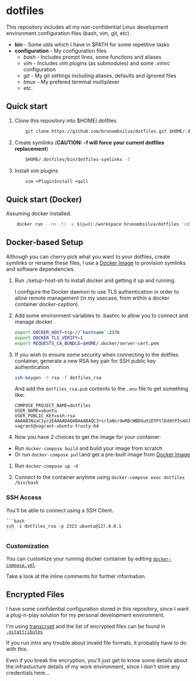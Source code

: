 # dotfiles

This repository includes all my non-confidential Linux development environment configuration files (bash, vim, git, etc).

 - **bin** - Some utils which I have in $PATH for some repetitive tasks
 - **configuration** - My configuration files
	 - _bash_ - Includes prompt lines, some functions and aliases
	- _vim_ - Includes vim plugins (as submodules) and some .vimrc configuration
	- _git_ - My git settings including aliases, defaults and ignored files
	- _tmux_ - My prefered terminal multiplexer
	- etc.

## Quick start

1. Clone this repository into $HOME/.dotfiles

    ```bash
        git clone https://github.com/brunombsilva/dotfiles.git $HOME/.dotfiles --recursive
    ```

1. Create symlinks (**CAUTION: -f will force your current dotfiles replacement**)

    ```bash
        $HOME/.dotfiles/bin/dotfiles-symlinks -f
    ```

1. Install vim plugins 

    ```bash
        vim +PluginInstall +qall
    ```

## Quick start (Docker)

Assuming docker installed.

```bash
    docker run --rm -ti -v $(pwd):/workspace brunombsilva/dotfiles 'cd /workspace; tmux'
```

## Docker-based Setup

Although you can cherry pick what you want to your dotfiles, create symlinks or rename these files, I use a [Docker Image](https://hub.docker.com/r/brunombsilva/dotfiles/) to provision symlinks and software dependencies.

1. Run ./setup-host-sh to install docker  and getting it up and running.

	I configure the Docker daemon to use TLS authentication in order to allow remote management (in my usecase, from within a docker container *docker-ception*).

1. Add some environment variables to .bashrc to allow you to connect and manage docker.

	```bash
	export DOCKER_HOST=tcp://`hostname`:2376
	export DOCKER_TLS_VERIFY=1
	export REQUESTS_CA_BUNDLE=$HOME/.docker/server-cert.pem
	```

1. If you wish to ensure some security when connecting to the dotfiles container, generate a new RSA key pair for SSH public key authentication

	```bash
	ssh-keygen -t rsa -f dotfiles_rsa
	```

	And add the `dotfiles_rsa.pub` contents to the `.env` file to get something like:
	
	```env
	COMPOSE_PROJECT_NAME=dotfiles
	USER_NAME=ubuntu
	USER_PUBLIC_KEY=ssh-rsa AAAAB3NzaC1yc2EAAAADAQABAAABAQC3rsrIaNn/dwRBcWBDGuUiDYPtlDddtP2smUJFqmN0PdRzKed3Qbp8WctGC0E9Z5gpZWIfg7W41GTLwOGiXTLgigMMNTuLMbExjHvhq7AE4Cr321kbT6ZA+GwvZz5mOoHEfVvCJrBcvJNnhJsrfS2xdxFhC1buAbsCtNSvQqcdg+WzjsLqETASPcqu205UJ4qfCEUhVn9zOeXxbnIymXfffO2hUeEKXueHwDpb43sytTsEnIzJgd4AFZ7j5um4nPLxPIc4N3pBbnLtQQv/boKI77KoaGzCaKFCYBSUqkXmOwlN/9KyZe0m3wTWONUyKgV5E93STa14EianyDRANzQ7 vagrant@vagrant-ubuntu-trusty-64
	```

1. Now you have 2 choices to get the image for your container: 
 - Run `docker-compose build` and build your image from scratch
 - Or run `docker-compose pull`and get a pre-built image from [Docker Image](hub.docker.com/r/brunombsilva/dotfiles/)

1. Run `docker-compose up -d`

1. Connect to the container anytime using `docker-compose exec dotfiles /bin/bash`

### SSH Access

You'll be able to connect using a SSH Client. 

    ```bash
    ssh -i dotfiles_rsa -p 2323 ubuntu@127.0.0.1
    ```

### Customization

You can customize your running docker container by editing [`docker-compose.yml`](docker-compose.yml).

Take a look at the inline comments for further information.

## Encrypted Files

I have some confidential configuration stored in this repository, since I want a plug-n-play solution for my personal development environment.

I'm using [transcrypt](https://github.com/elasticdog/transcrypt) and the list of encrypted files can be found in [`.gitattributes`](.gitattributes)

If you run intro any trouble about invalid file formats, it probably have to do with this.

Even if you break the encryption, you'll just get to know some details about the infrastucture details of my work environment, since I don't store any credentials here...

